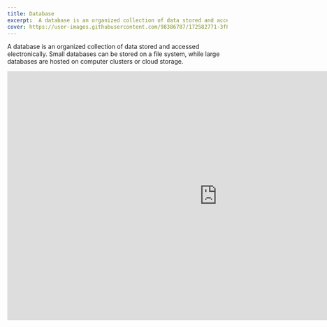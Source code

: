 ```yaml
---
title: Database
excerpt:  A database is an organized collection of data stored and accessed electronically. Small databases can be stored on a file system, while large databases are hosted on computer clusters or cloud storage
cover: https://user-images.githubusercontent.com/98386787/172582771-3f8dd688-6d11-48e4-b52b-b13a586c698b.jpeg
---
```


 A database is an organized collection of data stored and accessed electronically. Small databases can be stored on a file system, while large databases are hosted on computer clusters or cloud storage. 

<iframe src="https://docs.google.com/presentation/d/e/2PACX-1vSBt_XLrwq2sHFNuWq8smL273IiQ0x9mpMtm1O6h4IiKAkHL6ICzk1Sb9eI1ISVvfRoLmf9-6tyUD1I/embed?start=false&loop=false&delayms=3000" frameborder="0" width="960" height="569" allowfullscreen="true" mozallowfullscreen="true" webkitallowfullscreen="true"></iframe>
